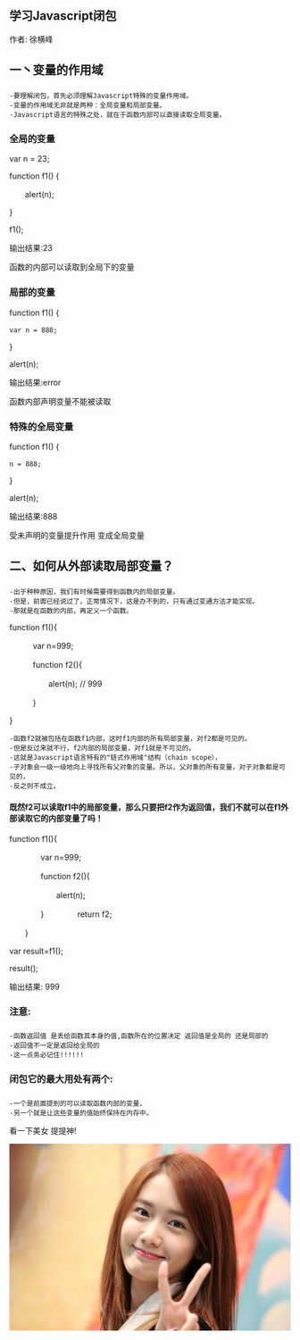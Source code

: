 学习Javascript闭包
--------------------------------------------------------------

作者: 徐横峰

一丶变量的作用域
---------------------------------------------------------------

### 
	-要理解闭包，首先必须理解Javascript特殊的变量作用域。
	-变量的作用域无非就是两种：全局变量和局部变量。
	-Javascript语言的特殊之处，就在于函数内部可以直接读取全局变量。

### 全局的变量

var n = 23;           
      
function f1() {       
      
　　alert(n);         
     
}                     

f1();                  

输出结果:23              

函数的内部可以读取到全局下的变量  



### 局部的变量

function f1() {            

	var n = 888;           
	
}

alert(n);  

输出结果:error           

函数内部声明变量不能被读取  




### 特殊的全局变量   

function f1() {     

	n = 888;           
	
}

alert(n);  

输出结果:888

受未声明的变量提升作用  变成全局变量



二、如何从外部读取局部变量？
---------------------------------------------------------------

###   	
	-出于种种原因，我们有时候需要得到函数内的局部变量。
	-但是，前面已经说过了，正常情况下，这是办不到的，只有通过变通方法才能实现。
	-那就是在函数的内部，再定义一个函数。


function f1(){

　　　var n=999;

　　　function f2(){

　　　　　alert(n); // 999

　　　}

}


	-函数f2就被包括在函数f1内部，这时f1内部的所有局部变量，对f2都是可见的。
	-但是反过来就不行，f2内部的局部变量，对f1就是不可见的。
	-这就是Javascript语言特有的"链式作用域"结构（chain scope），
	-子对象会一级一级地向上寻找所有父对象的变量。所以，父对象的所有变量，对子对象都是可见的，
	-反之则不成立。


#### 既然f2可以读取f1中的局部变量，那么只要把f2作为返回值，我们不就可以在f1外部读取它的内部变量了吗！



function f1(){

　　　　var n=999;

　　　　function f2(){

　　　　　　alert(n); 

　　　　}
　　　　return f2;

　　}

var result=f1();

result(); 

输出结果: 999

### 注意:

###
	-函数返回值 是丢给函数其本身的值,函数所在的位置决定 返回值是全局的 还是局部的 
	-返回值不一定是返回给全局的 
	-这一点务必记住!!!!!!



### 闭包它的最大用处有两个:

###
	-一个是前面提到的可以读取函数内部的变量，
	-另一个就是让这些变量的值始终保持在内存中。





















看一下美女  提提神!

<img src="/Assets/yuner.jpg" />  